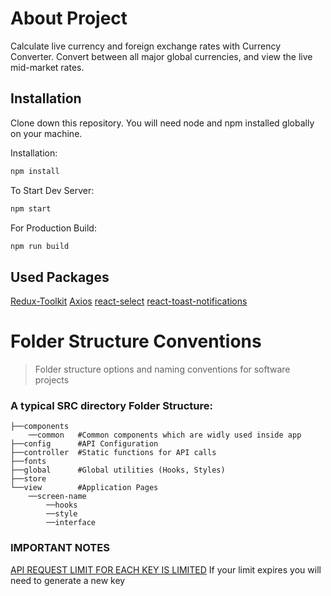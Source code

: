 # About Project

Calculate live currency and foreign exchange rates with  Currency Converter. Convert between all major global currencies,  and view the live mid-market rates.

## Installation

Clone down this repository. You will need node and npm installed globally on your machine.

Installation:

```bash
npm install
```

To Start Dev Server:

```bash
npm start
```

For Production Build:

```bash
npm run build
```

## Used Packages

[Redux-Toolkit](https://redux-toolkit.js.org/)
[Axios](https://axios-http.com/docs/intro)
[react-select](https://react-select.com/home)
[react-toast-notifications](https://www.npmjs.com/package/react-toast-notifications)

# Folder Structure Conventions

> Folder structure options and naming conventions for software projects

### A typical SRC directory Folder Structure:

    ├──components
        ──common   #Common components which are widly used inside app
    ├──config      #API Configuration
    ├──controller  #Static functions for API calls
    ├──fonts
    ├──global      #Global utilities (Hooks, Styles)
    ├──store
    └──view        #Application Pages
        ──screen-name
            ──hooks
            ──style
            ──interface

### IMPORTANT NOTES

[API REQUEST LIMIT FOR EACH KEY IS LIMITED](https://apilayer.com/) If your limit expires you will need to generate a new key
